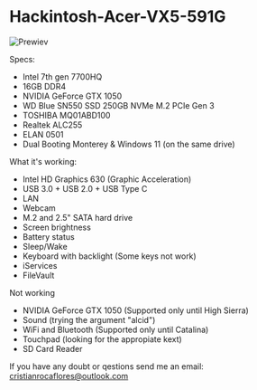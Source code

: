 # Hackintosh-Acer-VX5-591G

![Prewiev](https://github.com/CristianRoca94/Hackintosh-Acer-VX591G/blob/main/EFI/Screen%20Shot%202022-01-23%20at%2015.28.22.png)


Specs:
- Intel 7th gen 7700HQ
- 16GB DDR4
- NVIDIA GeForce GTX 1050
- WD Blue SN550 SSD 250GB NVMe M.2 PCIe Gen 3
- TOSHIBA MQ01ABD100   
- Realtek ALC255
- ELAN 0501
- Dual Booting Monterey & Windows 11 (on the same drive)

What it's working:
- Intel HD Graphics 630 (Graphic Acceleration)
- USB 3.0 + USB 2.0 + USB Type C
- LAN
- Webcam
- M.2 and 2.5" SATA hard drive
- Screen brightness
- Battery status
- Sleep/Wake
- Keyboard with backlight (Some keys not work)
- iServices
- FileVault

Not working
- NVIDIA GeForce GTX 1050 (Supported only until High Sierra)
- Sound (trying the argument "alcid")
- WiFi and Bluetooth (Supported only until Catalina)
- Touchpad (looking for the appropiate kext)
- SD Card Reader


If you have any doubt or qestions send me an email: cristianrocaflores@outlook.com
